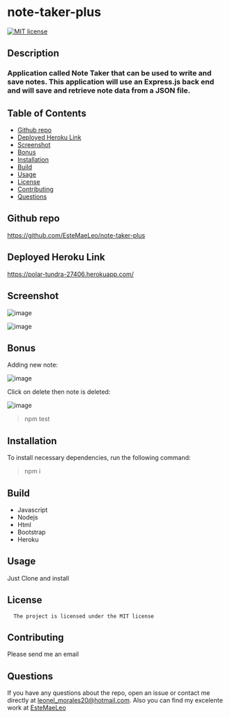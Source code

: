
# note-taker-plus

[![MIT license](https://img.shields.io/badge/License-MIT-blue.svg)](https://lbesson.mit-license.org/)
  
## Description
### Application called Note Taker that can be used to write and save notes. This application will use an Express.js back end and will save and retrieve note data from a JSON file.
  
## Table of Contents

  - [Github repo](#github)
  - [Deployed Heroku Link](#deployed)
  - [Screenshot](#screenshot)  
  - [Bonus](#bonus) 
  - [Installation](#installation)
  - [Build](#build)
  - [Usage](#usage)
  - [License](#license)
  - [Contributing](#contributing)
  - [Questions](#questions)

## Github repo
https://github.com/EsteMaeLeo/note-taker-plus

## Deployed Heroku Link
https://polar-tundra-27406.herokuapp.com/
## Screenshot
![image](https://user-images.githubusercontent.com/89478789/165289354-96cab806-4f26-4c15-8919-0ffed934cccb.png)

![image](https://user-images.githubusercontent.com/89478789/165289404-9f73cb02-ccac-4a63-ac50-782f01ca6ffd.png)

## Bonus
Adding new note:

![image](https://user-images.githubusercontent.com/89478789/165290599-64b1b843-33b0-4051-851f-f60553a73b6e.png)

Click on delete then note is deleted:

![image](https://user-images.githubusercontent.com/89478789/165291045-c6ee8a6b-f18a-470e-a1e6-5fd9ec5db784.png)


>npm test

## Installation
To install necessary dependencies, run the following command:

> npm i

## Build
- Javascript
- Nodejs
- Html
- Bootstrap
- Heroku

## Usage
Just Clone and install


## License 
      The project is licensed under the MIT license

## Contributing
Please send me an email

## Questions
If you have any questions about the repo, open an issue or contact me directly at <leonel_morales20@hotmail.com>. Also you can find my excelente work at [EsteMaeLeo](https://www.github.com/EsteMaeLeo)
